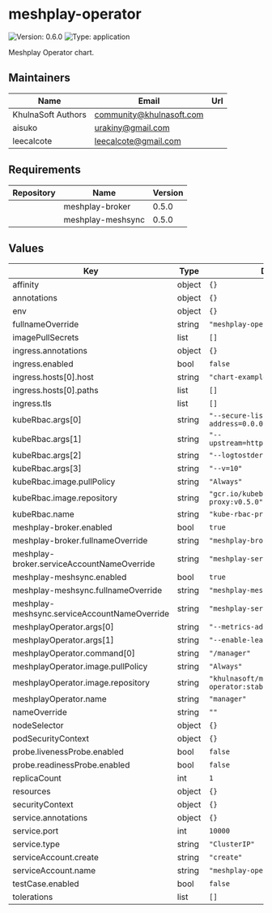 # meshplay-operator

![Version: 0.6.0](https://img.shields.io/badge/Version-0.6.0-informational?style=flat-square) ![Type: application](https://img.shields.io/badge/Type-application-informational?style=flat-square)

Meshplay Operator chart.

## Maintainers

| Name | Email | Url |
| ---- | ------ | --- |
| KhulnaSoft Authors | <community@khulnasoft.com> |  |
| aisuko | <urakiny@gmail.com> |  |
| leecalcote | <leecalcote@gmail.com> |  |

## Requirements

| Repository | Name | Version |
|------------|------|---------|
|  | meshplay-broker | 0.5.0 |
|  | meshplay-meshsync | 0.5.0 |

## Values

| Key | Type | Default | Description |
|-----|------|---------|-------------|
| affinity | object | `{}` |  |
| annotations | object | `{}` |  |
| env | object | `{}` |  |
| fullnameOverride | string | `"meshplay-operator"` |  |
| imagePullSecrets | list | `[]` |  |
| ingress.annotations | object | `{}` |  |
| ingress.enabled | bool | `false` |  |
| ingress.hosts[0].host | string | `"chart-example.local"` |  |
| ingress.hosts[0].paths | list | `[]` |  |
| ingress.tls | list | `[]` |  |
| kubeRbac.args[0] | string | `"--secure-listen-address=0.0.0.0:8443"` |  |
| kubeRbac.args[1] | string | `"--upstream=http://127.0.0.1:8080/"` |  |
| kubeRbac.args[2] | string | `"--logtostderr=false"` |  |
| kubeRbac.args[3] | string | `"--v=10"` |  |
| kubeRbac.image.pullPolicy | string | `"Always"` |  |
| kubeRbac.image.repository | string | `"gcr.io/kubebuilder/kube-rbac-proxy:v0.5.0"` |  |
| kubeRbac.name | string | `"kube-rbac-proxy"` |  |
| meshplay-broker.enabled | bool | `true` |  |
| meshplay-broker.fullnameOverride | string | `"meshplay-broker"` |  |
| meshplay-broker.serviceAccountNameOverride | string | `"meshplay-server"` |  |
| meshplay-meshsync.enabled | bool | `true` |  |
| meshplay-meshsync.fullnameOverride | string | `"meshplay-meshsync"` |  |
| meshplay-meshsync.serviceAccountNameOverride | string | `"meshplay-server"` |  |
| meshplayOperator.args[0] | string | `"--metrics-addr=127.0.0.1:8080"` |  |
| meshplayOperator.args[1] | string | `"--enable-leader-election"` |  |
| meshplayOperator.command[0] | string | `"/manager"` |  |
| meshplayOperator.image.pullPolicy | string | `"Always"` |  |
| meshplayOperator.image.repository | string | `"khulnasoft/meshplay-operator:stable-latest"` |  |
| meshplayOperator.name | string | `"manager"` |  |
| nameOverride | string | `""` |  |
| nodeSelector | object | `{}` |  |
| podSecurityContext | object | `{}` |  |
| probe.livenessProbe.enabled | bool | `false` |  |
| probe.readinessProbe.enabled | bool | `false` |  |
| replicaCount | int | `1` |  |
| resources | object | `{}` |  |
| securityContext | object | `{}` |  |
| service.annotations | object | `{}` |  |
| service.port | int | `10000` |  |
| service.type | string | `"ClusterIP"` |  |
| serviceAccount.create | string | `"create"` |  |
| serviceAccount.name | string | `"meshplay-operator"` |  |
| testCase.enabled | bool | `false` |  |
| tolerations | list | `[]` |  |


